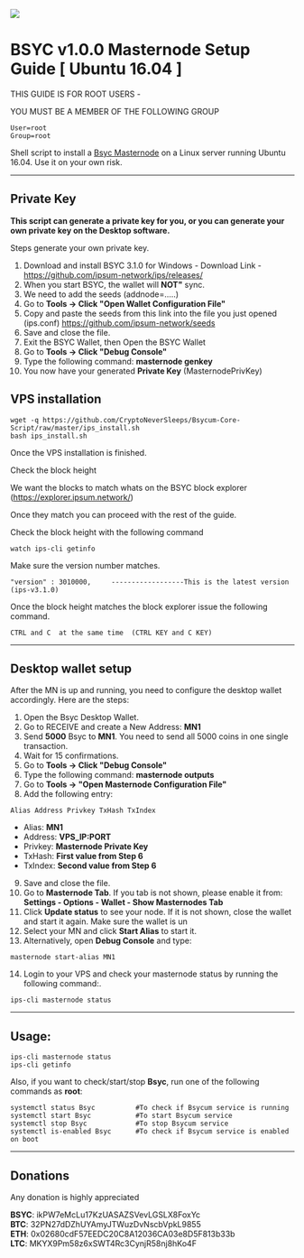 ![](https://i.postimg.cc/PqXnXFW5/baisyccoin-logo-horizontal.png)

# BSYC v1.0.0 Masternode Setup Guide [ Ubuntu 16.04 ]

THIS GUIDE IS FOR ROOT USERS -

YOU MUST BE A MEMBER OF THE FOLLOWING GROUP
```
User=root
Group=root
```

Shell script to install a [Bsyc Masternode](https://ipsum.network/) on a Linux server running Ubuntu 16.04. Use it on your own risk.
***

## Private Key

**This script can generate a private key for you, or you can generate your own private key on the Desktop software.**

Steps generate your own private key. 
1.  Download and install BSYC 3.1.0 for Windows -   Download Link  - https://github.com/ipsum-network/ips/releases/
2.  When you start BSYC, the wallet will **NOT"** sync. 
3.  We need to add the seeds (addnode=.....)
4.  Go to **Tools -> Click "Open Wallet Configuration File"**  
5.  Copy and paste the seeds from this link into the file you just opened (ips.conf) https://github.com/ipsum-network/seeds
6.  Save and close the file.
7.  Exit the BSYC Wallet, then Open the BSYC Wallet
8.  Go to **Tools -> Click "Debug Console"** 
9.  Type the following command: **masternode genkey**  
10. You now have your generated **Private Key**  (MasternodePrivKey)


## VPS installation
```
wget -q https://github.com/CryptoNeverSleeps/Bsycum-Core-Script/raw/master/ips_install.sh
bash ips_install.sh
```
Once the VPS installation is finished.

Check the block height

We want the blocks to match whats on the BSYC block explorer (https://explorer.ipsum.network/)

Once they match you can proceed with the rest of the guide.

Check the block height with the following command
```
watch ips-cli getinfo
```
Make sure the version number matches.
```
"version" : 3010000,     ------------------This is the latest version (ips-v3.1.0)
```

Once the block height matches the block explorer issue the following command.
```
CTRL and C  at the same time  (CTRL KEY and C KEY)
```
***

## Desktop wallet setup  

After the MN is up and running, you need to configure the desktop wallet accordingly. Here are the steps:  
1. Open the Bsyc Desktop Wallet.  
2. Go to RECEIVE and create a New Address: **MN1**  
3. Send **5000** Bsyc to **MN1**. You need to send all 5000 coins in one single transaction.
4. Wait for 15 confirmations.  
5. Go to **Tools -> Click "Debug Console"** 
6. Type the following command: **masternode outputs**  
7. Go to  **Tools -> "Open Masternode Configuration File"**
8. Add the following entry:
```
Alias Address Privkey TxHash TxIndex
```
* Alias: **MN1**
* Address: **VPS_IP:PORT**
* Privkey: **Masternode Private Key**
* TxHash: **First value from Step 6**
* TxIndex:  **Second value from Step 6**
9. Save and close the file.
10. Go to **Masternode Tab**. If you tab is not shown, please enable it from: **Settings - Options - Wallet - Show Masternodes Tab**
11. Click **Update status** to see your node. If it is not shown, close the wallet and start it again. Make sure the wallet is un
12. Select your MN and click **Start Alias** to start it.
13. Alternatively, open **Debug Console** and type:
```
masternode start-alias MN1
``` 
14. Login to your VPS and check your masternode status by running the following command:.
```
ips-cli masternode status
```
***

## Usage:
```
ips-cli masternode status  
ips-cli getinfo
```
Also, if you want to check/start/stop **Bsyc**, run one of the following commands as **root**:

```
systemctl status Bsyc          #To check if Bsycum service is running  
systemctl start Bsyc           #To start Bsycum service  
systemctl stop Bsyc            #To stop Bsycum service  
systemctl is-enabled Bsyc      #To check if Bsycum service is enabled on boot  
```  
***

## Donations

Any donation is highly appreciated

**BSYC**: ikPW7eMcLu17KzUASAZSVevLGSLX8FoxYc  
**BTC**: 32PN27dDZhUYAmyJTWuzDvNscbVpkL9855  
**ETH**: 0x02680cdF57EEDC20C8A12036CA03e8D5F813b33b  
**LTC**: MKYX9Pm58z6xSWT4Rc3CynjR58nj8hKo4F  
